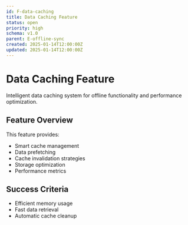 ```yaml
---
id: F-data-caching
title: Data Caching Feature
status: open
priority: high
schema: v1.0
parent: E-offline-sync
created: 2025-01-14T12:00:00Z
updated: 2025-01-14T12:00:00Z
---
```


# Data Caching Feature

Intelligent data caching system for offline functionality and performance optimization.

## Feature Overview

This feature provides:

- Smart cache management
- Data prefetching
- Cache invalidation strategies
- Storage optimization
- Performance metrics

## Success Criteria

- Efficient memory usage
- Fast data retrieval
- Automatic cache cleanup
